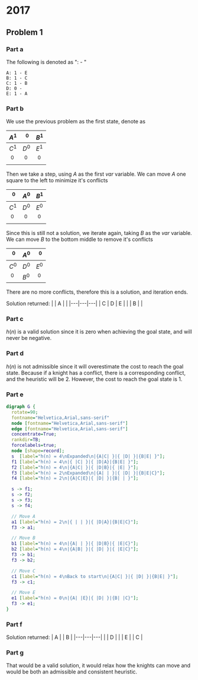 # 2017
## Problem 1
### Part a
The following is denoted as "<knight>: <conflicts> - <knights it can attack>"
```
A: 1 - E
B: 1 - C
C: 1 - B
D: 0 - 
E: 1 - A
```

### Part b
We use the previous problem as the first state, denote as 

| $A^1$  | $\ ^0$ | $B^1$  |
|--------|--------|--------|
| $C^1$  | $D^0$  | $E^1$  |
| $\ ^0$ | $\ ^0$ | $\ ^0$ |

Then we take a step, using $A$ as the first *var* variable. We can move $A$ one square to the left to minimize it's conflicts

| $\ ^0$ | $A^0$  | $B^1$  |
|--------|--------|--------|
| $C^1$  | $D^0$  | $E^0$  |
| $\ ^0$ | $\ ^0$ | $\ ^0$ |

Since this is still not a solution, we iterate again, taking $B$ as the $var$ variable. We can move $B$ to the bottom middle to remove it's conflicts

| $\ ^0$ | $A^0$  | $\ ^0$ |
|--------|--------|--------|
| $C^0$  | $D^0$  | $E^0$  |
| $\ ^0$ | $B^0$  | $\ ^0$ |

There are no more conflicts, therefore this is a solution, and iteration ends.

Solution returned:
|   | A |   |
|---|---|---|
| C | D | E |
|   | B |   |

### Part c
$h(n)$ is a valid solution since it is zero when achieving the goal state, and will never be negative.

### Part d
$h(n)$ is not admissible since it will overestimate the cost to reach the goal state. Because if a knight has a conflict, there is a corresponding conflict, and the heuristic will be 2. However, the cost to reach the goal state is 1.

### Part e
```dot
digraph G {
  rotate=90;
  fontname="Helvetica,Arial,sans-serif"
  node [fontname="Helvetica,Arial,sans-serif"]
  edge [fontname="Helvetica,Arial,sans-serif"]
  concentrate=True;
  rankdir=TB;
  forcelabels=true;
  node [shape=record];
  s  [label="h(n) = 4\nExpanded\n|{A|C| }|{ |D| }|{B|E| }"];
  f1 [label="h(n) = 4\n|{ |C| }|{ |D|A}|{B|E| }"];
  f2 [label="h(n) = 4\n|{A|C| }|{ |D|B}|{ |E| }"];
  f3 [label="h(n) = 2\nExpanded\n|{A| | }|{ |D| }|{B|E|C}"];
  f4 [label="h(n) = 2\n|{A|C|E}|{ |D| }|{B| | }"];

  s -> f1;
  s -> f2;
  s -> f3;
  s -> f4;

  // Move A
  a1 [label="h(n) = 2\n|{ | | }|{ |D|A}|{B|E|C}"];
  f3 -> a1;

  // Move B
  b1 [label="h(n) = 4\n|{A| | }|{ |D|B}|{ |E|C}"];
  b2 [label="h(n) = 4\n|{A|B| }|{ |D| }|{ |E|C}"];
  f3 -> b1;
  f3 -> b2;

  // Move C
  c1 [label="h(n) = 4\nBack to start\n|{A|C| }|{ |D| }|{B|E| }"];
  f3 -> c1;

  // Move E
  e1 [label="h(n) = 0\n|{A| |E}|{ |D| }|{B| |C}"];
  f3 -> e1;
}
```

### Part f
Solution returned:
| A |   | B |
|---|---|---|
|   | D |   |
| E |   | C |

### Part g
That would be a valid solution, it would relax how the knights can move and would be both an admissible and consistent heuristic.
